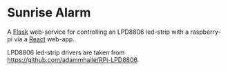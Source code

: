 # Sunrise Alarm

A [Flask](https://pypi.python.org/pypi/Flask) web-service for controlling an LPD8806 led-strip with a raspberry-pi via a [React](https://facebook.github.io/react/) web-app. 

LPD8806 led-strip drivers are taken from https://github.com/adammhaile/RPi-LPD8806.







